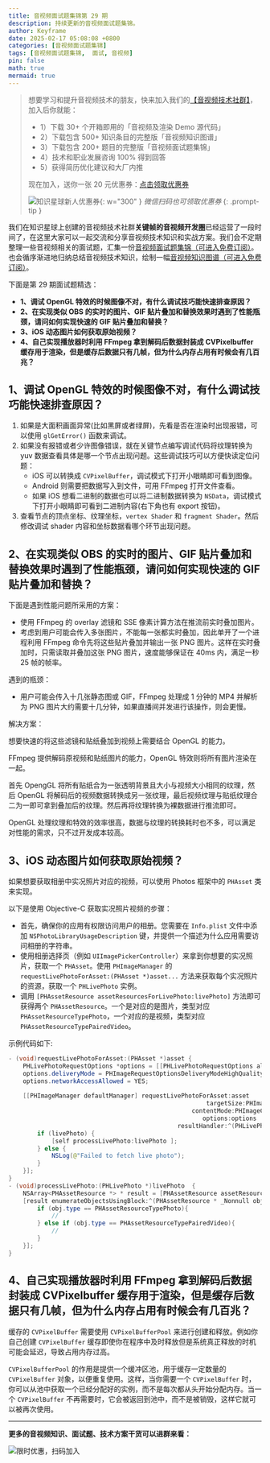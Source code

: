 ```yaml
---
title: 音视频面试题集锦第 29 期
description: 持续更新的音视频面试题集锦。
author: Keyframe
date: 2025-02-17 05:08:08 +0800
categories: [音视频面试题集锦]
tags: [音视频面试题集锦,  面试, 音视频]
pin: false
math: true
mermaid: true
---
```


>想要学习和提升音视频技术的朋友，快来加入我们的<a href="https://t.zsxq.com/jRprT" target="_blank" rel="noopener noreferrer">【音视频技术社群】</a>，加入后你就能：
>
>- 1）下载 30+ 个开箱即用的「音视频及渲染 Demo 源代码」
>- 2）下载包含 500+ 知识条目的完整版「音视频知识图谱」
>- 3）下载包含 200+ 题目的完整版「音视频面试题集锦」
>- 4）技术和职业发展咨询 100% 得到回答
>- 5）获得简历优化建议和大厂内推
>  
>现在加入，送你一张 20 元优惠券：<a href="https://t.zsxq.com/jRprT" target="_blank" rel="noopener noreferrer">点击领取优惠券</a>
>
>![知识星球新人优惠券](assets/img/keyframe-zsxq-coupon.png){: w="300" }
>_微信扫码也可领取优惠券_
{: .prompt-tip }


我们在知识星球上创建的音视频技术社群**关键帧的音视频开发圈**已经运营了一段时间了，在这里大家可以一起交流和分享音视频技术知识和实战方案。我们会不定期整理一些音视频相关的面试题，汇集一份[音视频面试题集锦（可进入免费订阅）](https://mp.weixin.qq.com/mp/appmsgalbum?__biz=MjM5MTkxOTQyMQ==&action=getalbum&album_id=2380776196751425539#wechat_redirect)。也会循序渐进地归纳总结音视频技术知识，绘制一幅[音视频知识图谱（可进入免费订阅）](https://mp.weixin.qq.com/mp/appmsgalbum?__biz=MjM5MTkxOTQyMQ==&action=getalbum&album_id=2349658423078092802#wechat_redirect)。


下面是第 29 期面试题精选：

- **1、调试 OpenGL 特效的时候图像不对，有什么调试技巧能快速排查原因？**
- **2、在实现类似 OBS 的实时的图片、GIF 贴片叠加和替换效果时遇到了性能瓶颈，请问如何实现快速的 GIF 贴片叠加和替换？**
- **3、iOS 动态图片如何获取原始视频？**
- **4、自己实现播放器时利用 FFmpeg 拿到解码后数据封装成 CVPixelbuffer 缓存用于渲染，但是缓存后数据只有几帧，但为什么内存占用有时候会有几百兆？**



## 1、调试 OpenGL 特效的时候图像不对，有什么调试技巧能快速排查原因？


1. 如果是大面积画面异常(比如黑屏或者绿屏)，先看是否在渲染时出现报错，可以使用 `glGetError()` 函数来调试。
2. 如果没有报错或者少许图像错误，就在关键节点编写调试代码将纹理转换为 yuv 数据查看具体是哪一个节点出现问题。这些调试技巧可以方便快读定位问题：
	- iOS 可以转换成 `CVPixelBuffer`，调试模式下打开小眼睛即可看到图像。
	- Android 则需要把数据写入到文件，可用 FFmpeg 打开文件查看。
	- 如果 iOS 想看二进制的数据也可以将二进制数据转换为 `NSData`，调试模式下打开小眼睛即可看到二进制内容(右下角也有 export 按钮)。
3. 查看节点的顶点坐标、纹理坐标，`vertex Shader` 和 `fragment Shader`。然后修改调试 shader 内容和坐标数据看哪个环节出现问题。


## 2、在实现类似 OBS 的实时的图片、GIF 贴片叠加和替换效果时遇到了性能瓶颈，请问如何实现快速的 GIF 贴片叠加和替换？


下面是遇到性能问题所采用的方案：

- 使用 FFmpeg 的 overlay 滤镜和 SSE 像素计算方法在推流前实时叠加图片。  
- 考虑到用户可能会传入多张图片，不能每一张都实时叠加，因此单开了一个进程利用 FFmpeg 命令先将这些贴片叠加并输出一张 PNG 图片。这样在实时叠加时，只需读取并叠加这张 PNG 图片，速度能够保证在 40ms 内，满足一秒 25 帧的帧率。  

遇到的瓶颈：

- 用户可能会传入十几张静态图或 GIF，FFmpeg 处理成 1 分钟的 MP4 并解析为 PNG 图片大约需要十几分钟，如果直播间并发进行该操作，则会更慢。    


解决方案：

想要快速的将这些滤镜和贴纸叠加到视频上需要结合 OpenGL 的能力。  

FFmpeg 提供解码原视频和贴纸图片的能力，OpenGL 特效则将所有图片渲染在一起。 

首先 OpengGL 将所有贴纸合为一张透明背景且大小与视频大小相同的纹理，然后 OpenGL 将解码后的视频数据转换成另一张纹理，最后视频纹理与贴纸纹理合二为一即可拿到叠加后的纹理。然后再将纹理转换为裸数据进行推流即可。

OpenGL 处理纹理和特效的效率很高，数据与纹理的转换耗时也不多，可以满足对性能的需求，只不过开发成本较高。


## 3、iOS 动态图片如何获取原始视频？

如果想要获取相册中实况照片对应的视频，可以使用 Photos 框架中的 `PHAsset` 类来实现。

以下是使用 Objective-C 获取实况照片视频的步骤：   

- 首先，确保你的应用有权限访问用户的相册。您需要在 `Info.plist` 文件中添加 `NSPhotoLibraryUsageDescription` 键，并提供一个描述为什么应用需要访问相册的字符串。  
- 使用相册选择页（例如 `UIImagePickerController`）来拿到你想要的实况照片，获取一个 `PHAsset`。使用 `PHImageManager` 的 `requestLivePhotoForAsset:(PHAsset *)asset...` 方法来获取每个实况照片的资源，获取一个 `PHLivePhoto` 实例。
- 调用 `[PHAssetResource assetResourcesForLivePhoto:livePhoto]` 方法即可获得两个 `PHAssetResource`。一个是对应的是图片，类型对应 `PHAssetResourceTypePhoto`，一个对应的是视频，类型对应 `PHAssetResourceTypePairedVideo`。

示例代码如下:

```java
- (void)requestLivePhotoForAsset:(PHAsset *)asset {
    PHLivePhotoRequestOptions *options = [[PHLivePhotoRequestOptions alloc] init];
    options.deliveryMode = PHImageRequestOptionsDeliveryModeHighQualityFormat;
    options.networkAccessAllowed = YES;
    
    [[PHImageManager defaultManager] requestLivePhotoForAsset:asset
                                                       targetSize:PHImageManagerMaximumSize
                                                   contentMode:PHImageContentModeAspectFill
                                                      options:options
                                               resultHandler:^(PHLivePhoto * _Nullable livePhoto, NSDictionary * _Nullable info) {
        if (livePhoto) {
            [self processLivePhoto:livePhoto ];
        } else {
            NSLog(@"Failed to fetch live photo");
        }
    }];
}
- (void)processLivePhoto:(PHLivePhoto *)livePhoto  {
    NSArray<PHAssetResource *> * result = [PHAssetResource assetResourcesForLivePhoto:livePhoto];
    [result enumerateObjectsUsingBlock:^(PHAssetResource * _Nonnull obj, NSUInteger idx, BOOL * _Nonnull stop) {
        if (obj.type == PHAssetResourceTypePhoto){
            //
        } else if (obj.type == PHAssetResourceTypePairedVideo){
            //
        }
    }];
}
```

## 4、自己实现播放器时利用 FFmpeg 拿到解码后数据封装成 CVPixelbuffer 缓存用于渲染，但是缓存后数据只有几帧，但为什么内存占用有时候会有几百兆？


缓存的 `CVPixelBuffer` 需要使用 `CVPixelBufferPool` 来进行创建和释放。例如你自己创建 `CVPixelBuffer` 缓存即使你在程序中及时释放但是系统真正释放的时机可能会延迟，导致占用内存过高。

`CVPixelBufferPool` 的作用是提供一个缓冲区池，用于缓存一定数量的 `CVPixelBuffer` 对象，以便重复使用。这样，当你需要一个 `CVPixelBuffer` 时，你可以从池中获取一个已经分配好的实例，而不是每次都从头开始分配内存。当一个 `CVPixelBuffer` 不再需要时，它会被返回到池中，而不是被销毁，这样它就可以被再次使用。


---

**更多的音视频知识、面试题、技术方案干货可以进群来看：**

![限时优惠，扫码加入](assets/img/keyframe-zsxq.png)




